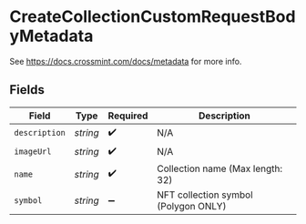 # CreateCollectionCustomRequestBodyMetadata

See https://docs.crossmint.com/docs/metadata for more info.


## Fields

| Field                                | Type                                 | Required                             | Description                          |
| ------------------------------------ | ------------------------------------ | ------------------------------------ | ------------------------------------ |
| `description`                        | *string*                             | :heavy_check_mark:                   | N/A                                  |
| `imageUrl`                           | *string*                             | :heavy_check_mark:                   | N/A                                  |
| `name`                               | *string*                             | :heavy_check_mark:                   | Collection name (Max length: 32)     |
| `symbol`                             | *string*                             | :heavy_minus_sign:                   | NFT collection symbol (Polygon ONLY) |